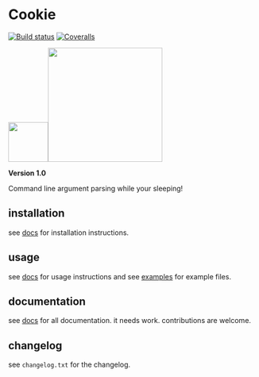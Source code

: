 # Cookie
 [![Build status](https://ci.appveyor.com/api/projects/status/pjxh5g91jpbh7t84?svg=true)](https://ci.appveyor.com/project/tygerbytes/resourcefitness) 
[![Coveralls](https://coveralls.io/repos/github/tygerbytes/ResourceFitness/badge.svg?branch=master)](https://coveralls.io/github/tygerbytes/ResourceFitness?branch=master) 

<img src="https://openclipart.org/download/249534/1464300474.svg" width=80><img src="https://www.python.org/static/community_logos/python-logo-master-v3-TM.png" width="230"/>

**Version 1.0**

Command line argument parsing while your sleeping!

## installation
see [docs](https://github.com/PyDever/python-argument-parser/blob/master/docs/install.md) for installation instructions.

## usage
see [docs](https://github.com/PyDever/python-argument-parser/blob/master/docs/install.md) for usage instructions 
and see [examples](https://github.com/PyDever/python-argument-parser/tree/master/examples) for example files.

## documentation
see [docs](https://github.com/PyDever/python-argument-parser/blob/master/docs/install.md) for all documentation.
it needs work. contributions are welcome.

## changelog
see `changelog.txt` for the changelog.

